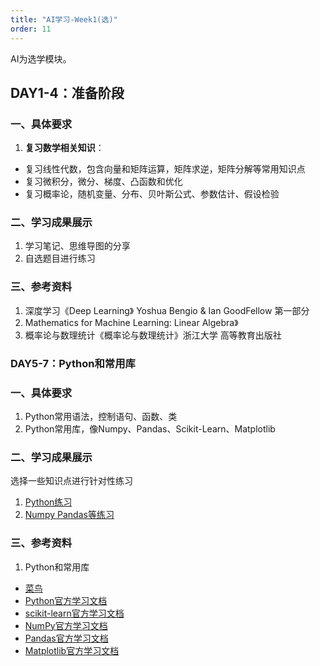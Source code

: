 ```yaml
---
title: "AI学习-Week1(选)"
order: 11
---
```


AI为选学模块。

## DAY1-4：准备阶段

### 一、具体要求

1. **复习数学相关知识**： 

  - 复习线性代数，包含向量和矩阵运算，矩阵求逆，矩阵分解等常用知识点
  - 复习微积分，微分、梯度、凸函数和优化
  - 复习概率论，随机变量、分布、贝叶斯公式、参数估计、假设检验

### 二、学习成果展示
  1. 学习笔记、思维导图的分享
  2. 自选题目进行练习

### 三、参考资料
  1. 深度学习《Deep Learning》 Yoshua Bengio & Ian GoodFellow 第一部分
  2. Mathematics for Machine Learning: Linear Algebra》
  3. 概率论与数理统计《概率论与数理统计》浙江大学 高等教育出版社


### DAY5-7：Python和常用库

### 一、具体要求

1. Python常用语法，控制语句、函数、类
2. Python常用库，像Numpy、Pandas、Scikit-Learn、Matplotlib

### 二、学习成果展示

选择一些知识点进行针对性练习
1. [Python练习](https://exercism.org/tracks/python/exercises)
2. [Numpy Pandas等练习](https://app.datacamp.com/learn/practice) 


### 三、参考资料

1. Python和常用库
  - [菜鸟](https://www.runoob.com/python/python-100-examples.html)
  - [Python官方学习文档](https://www.python.org/doc/)
  - [scikit-learn官方学习文档](https://scikit-learn.org/stable/)
  - [NumPy官方学习文档](https://numpy.org/)
  - [Pandas官方学习文档](https://pandas.pydata.org/)
  - [Matplotlib官方学习文档](https://matplotlib.org/)